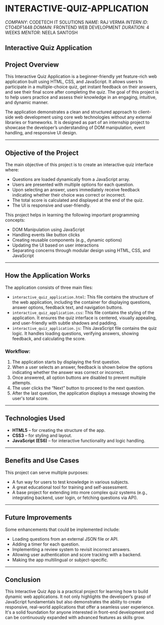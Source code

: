 # INTERACTIVE-QUIZ-APPLICATION
*COMPANY*: CODETECH IT SOLUTIONS
*NAME*: RAJ VERMA
*INTERN ID*: CTO4DF1448
*DOMAIN*: FRONTEND WEB DEVELOPMENT
*DURATION*: 4 WEEKS
*MENTOR*: NEELA SANTOSH

## Interactive Quiz Application

## Project Overview

This Interactive Quiz Application is a beginner-friendly yet feature-rich web application built using HTML, CSS, and JavaScript. It allows users to participate in a multiple-choice quiz, get instant feedback on their answers, and see their final score after completing the quiz. The goal of this project is to help users practice and assess their knowledge in an engaging, intuitive, and dynamic manner.

The application demonstrates a clean and structured approach to client-side web development using core web technologies without any external libraries or frameworks. It is designed as part of an internship project to showcase the developer’s understanding of DOM manipulation, event handling, and responsive UI design.

---

## Objective of the Project

The main objective of this project is to create an interactive quiz interface where:
- Questions are loaded dynamically from a JavaScript array.
- Users are presented with multiple options for each question.
- Upon selecting an answer, users immediately receive feedback indicating whether their choice was correct or incorrect.
- The total score is calculated and displayed at the end of the quiz.
- The UI is responsive and user-friendly.

This project helps in learning the following important programming concepts:
- DOM Manipulation using JavaScript
- Handling events like button clicks
- Creating reusable components (e.g., dynamic options)
- Updating the UI based on user interactions
- Separating concerns through modular design using HTML, CSS, and JavaScript

---

## How the Application Works

The application consists of three main files:
- `interactive_quiz_application.html`: This file contains the structure of the web application, including the container for displaying questions, answer options, feedback text, and navigation buttons.
- `interactive_quiz_application.css`: This file contains the styling of the application. It ensures the quiz interface is centered, visually appealing, and user-friendly with subtle shadows and padding.
- `interactive_quiz_application.js`: This JavaScript file contains the quiz logic. It handles loading questions, verifying answers, showing feedback, and calculating the score.

### Workflow:
1. The application starts by displaying the first question.
2. When a user selects an answer, feedback is shown below the options indicating whether the answer was correct or incorrect.
3. Once answered, all option buttons are disabled to prevent multiple attempts.
4. The user clicks the “Next” button to proceed to the next question.
5. After the last question, the application displays a message showing the user's total score.

---

## Technologies Used

- **HTML5** – for creating the structure of the app.
- **CSS3** – for styling and layout.
- **JavaScript (ES6)** – for interactive functionality and logic handling.

---

## Benefits and Use Cases

This project can serve multiple purposes:
- A fun way for users to test knowledge in various subjects.
- A great educational tool for training and self-assessment.
- A base project for extending into more complex quiz systems (e.g., integrating backend, user login, or fetching questions via API).

---

## Future Improvements

Some enhancements that could be implemented include:
- Loading questions from an external JSON file or API.
- Adding a timer for each question.
- Implementing a review system to revisit incorrect answers.
- Allowing user authentication and score tracking with a backend.
- Making the app multilingual or subject-specific.

---

## Conclusion

This Interactive Quiz App is a practical project for learning how to build dynamic web applications. It not only highlights the developer’s grasp of JavaScript fundamentals but also demonstrates the ability to create responsive, real-world applications that offer a seamless user experience. It's a solid foundation for anyone interested in front-end development and can be continuously expanded with advanced features as skills grow.

